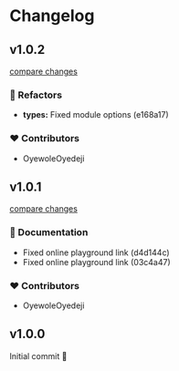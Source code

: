 # Changelog

## v1.0.2

[compare changes](https://undefined/undefined/compare/v1.0.1...v1.0.2)

### 💅 Refactors

- **types:** Fixed module options (e168a17)

### ❤️ Contributors

- OyewoleOyedeji

## v1.0.1

[compare changes](https://undefined/undefined/compare/v1.0.0...v1.0.1)

### 📖 Documentation

- Fixed online playground link (d4d144c)
- Fixed online playground link (03c4a47)

### ❤️ Contributors

- OyewoleOyedeji

## v1.0.0

Initial commit 🎉
